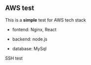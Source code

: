 ## AWS test

This is a **simple** test for AWS tech stack

- fontend: Nginx, React

- backend: node.js

- database: MySql

SSH test
